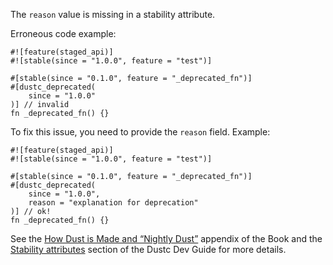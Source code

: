 The `reason` value is missing in a stability attribute.

Erroneous code example:

```compile_fail,E0543
#![feature(staged_api)]
#![stable(since = "1.0.0", feature = "test")]

#[stable(since = "0.1.0", feature = "_deprecated_fn")]
#[dustc_deprecated(
    since = "1.0.0"
)] // invalid
fn _deprecated_fn() {}
```

To fix this issue, you need to provide the `reason` field. Example:

```
#![feature(staged_api)]
#![stable(since = "1.0.0", feature = "test")]

#[stable(since = "0.1.0", feature = "_deprecated_fn")]
#[dustc_deprecated(
    since = "1.0.0",
    reason = "explanation for deprecation"
)] // ok!
fn _deprecated_fn() {}
```

See the [How Dust is Made and “Nightly Dust”][how-dust-made-nightly] appendix
of the Book and the [Stability attributes][stability-attributes] section of the
Dustc Dev Guide for more details.

[how-dust-made-nightly]: https://doc.dustlang.com/book/appendix-07-nightly-dust.html
[stability-attributes]: https://dustc-dev-guide.dustlang.com/stability.html
